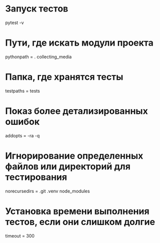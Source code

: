 # Запуск тестов

pytest -v

# Пути, где искать модули проекта

pythonpath = . collecting_media

# Папка, где хранятся тесты

testpaths = tests

# Показ более детализированных ошибок

addopts = -ra -q

# Игнорирование определенных файлов или директорий для тестирования

norecursedirs = .git .venv node_modules

# Установка времени выполнения тестов, если они слишком долгие

timeout = 300

